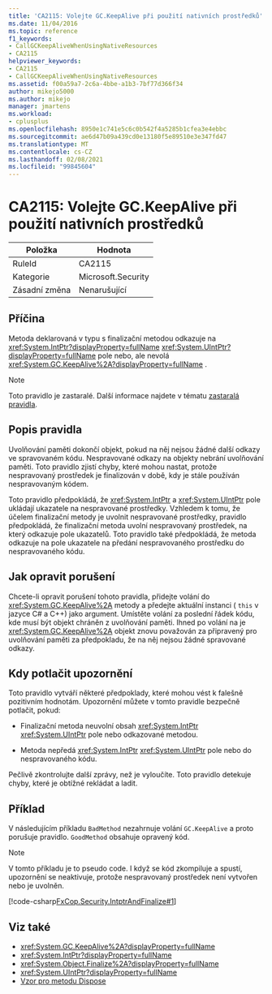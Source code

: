 ```yaml
---
title: 'CA2115: Volejte GC.KeepAlive při použití nativních prostředků'
ms.date: 11/04/2016
ms.topic: reference
f1_keywords:
- CallGCKeepAliveWhenUsingNativeResources
- CA2115
helpviewer_keywords:
- CA2115
- CallGCKeepAliveWhenUsingNativeResources
ms.assetid: f00a59a7-2c6a-4bbe-a1b3-7bf77d366f34
author: mikejo5000
ms.author: mikejo
manager: jmartens
ms.workload:
- cplusplus
ms.openlocfilehash: 8950e1c741e5c6c0b542f4a5285b1cfea3e4ebbc
ms.sourcegitcommit: ae6d47b09a439cd0e13180f5e89510e3e347fd47
ms.translationtype: MT
ms.contentlocale: cs-CZ
ms.lasthandoff: 02/08/2021
ms.locfileid: "99845604"
---
```

# <a name="ca2115-call-gckeepalive-when-using-native-resources"></a>CA2115: Volejte GC.KeepAlive při použití nativních prostředků

|Položka|Hodnota|
|-|-|
|RuleId|CA2115|
|Kategorie|Microsoft.Security|
|Zásadní změna|Nenarušující|

## <a name="cause"></a>Příčina
Metoda deklarovaná v typu s finalizační metodou odkazuje na <xref:System.IntPtr?displayProperty=fullName> <xref:System.UIntPtr?displayProperty=fullName> pole nebo, ale nevolá <xref:System.GC.KeepAlive%2A?displayProperty=fullName> .

> [!NOTE]
> Toto pravidlo je zastaralé. Další informace najdete v tématu [zastaralá pravidla](fxcop-unported-deprecated-rules.md).

## <a name="rule-description"></a>Popis pravidla

Uvolňování paměti dokončí objekt, pokud na něj nejsou žádné další odkazy ve spravovaném kódu. Nespravované odkazy na objekty nebrání uvolňování paměti. Toto pravidlo zjistí chyby, které mohou nastat, protože nespravovaný prostředek je finalizován v době, kdy je stále používán nespravovaným kódem.

Toto pravidlo předpokládá, že <xref:System.IntPtr> a <xref:System.UIntPtr> pole ukládají ukazatele na nespravované prostředky. Vzhledem k tomu, že účelem finalizační metody je uvolnit nespravované prostředky, pravidlo předpokládá, že finalizační metoda uvolní nespravovaný prostředek, na který odkazuje pole ukazatelů. Toto pravidlo také předpokládá, že metoda odkazuje na pole ukazatele na předání nespravovaného prostředku do nespravovaného kódu.

## <a name="how-to-fix-violations"></a>Jak opravit porušení

Chcete-li opravit porušení tohoto pravidla, přidejte volání do <xref:System.GC.KeepAlive%2A> metody a předejte aktuální instanci ( `this` v jazyce C# a C++) jako argument. Umístěte volání za poslední řádek kódu, kde musí být objekt chráněn z uvolňování paměti. Ihned po volání na je <xref:System.GC.KeepAlive%2A> objekt znovu považován za připravený pro uvolňování paměti za předpokladu, že na něj nejsou žádné spravované odkazy.

## <a name="when-to-suppress-warnings"></a>Kdy potlačit upozornění

Toto pravidlo vytváří některé předpoklady, které mohou vést k falešně pozitivním hodnotám. Upozornění můžete v tomto pravidle bezpečně potlačit, pokud:

- Finalizační metoda neuvolní obsah <xref:System.IntPtr> <xref:System.UIntPtr> pole nebo odkazované metodou.

- Metoda nepředá <xref:System.IntPtr> <xref:System.UIntPtr> pole nebo do nespravovaného kódu.

Pečlivě zkontrolujte další zprávy, než je vyloučíte. Toto pravidlo detekuje chyby, které je obtížné rekládat a ladit.

## <a name="example"></a>Příklad

V následujícím příkladu `BadMethod` nezahrnuje volání `GC.KeepAlive` a proto porušuje pravidlo. `GoodMethod` obsahuje opravený kód.

> [!NOTE]
> V tomto příkladu je to pseudo code. I když se kód zkompiluje a spustí, upozornění se neaktivuje, protože nespravovaný prostředek není vytvořen nebo je uvolněn.

[!code-csharp[FxCop.Security.IntptrAndFinalize#1](../code-quality/codesnippet/CSharp/ca2115-call-gc-keepalive-when-using-native-resources_1.cs)]

## <a name="see-also"></a>Viz také

- <xref:System.GC.KeepAlive%2A?displayProperty=fullName>
- <xref:System.IntPtr?displayProperty=fullName>
- <xref:System.Object.Finalize%2A?displayProperty=fullName>
- <xref:System.UIntPtr?displayProperty=fullName>
- [Vzor pro metodu Dispose](/dotnet/standard/design-guidelines/dispose-pattern)
